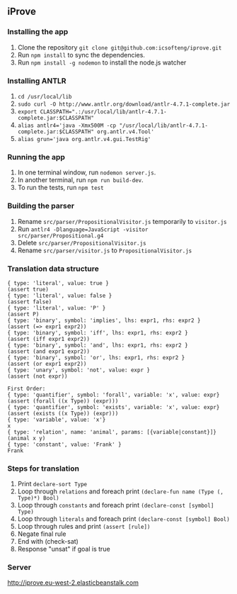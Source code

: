 ## iProve
### Installing the app
1. Clone the repository `git clone git@github.com:icsofteng/iprove.git`
2. Run `npm install` to sync the dependencies.
3. Run `npm install -g nodemon` to install the node.js watcher

### Installing ANTLR
1. `cd /usr/local/lib`
2. `sudo curl -O http://www.antlr.org/download/antlr-4.7.1-complete.jar`
3. `export CLASSPATH=".:/usr/local/lib/antlr-4.7.1-complete.jar:$CLASSPATH"`
4. `alias antlr4='java -Xmx500M -cp "/usr/local/lib/antlr-4.7.1-complete.jar:$CLASSPATH" org.antlr.v4.Tool'`
5. `alias grun='java org.antlr.v4.gui.TestRig'`

### Running the app
1. In one terminal window, run `nodemon server.js`.
2. In another terminal, run `npm run build-dev`.
3. To run the tests, run `npm test`

### Building the parser
1. Rename `src/parser/PropositionalVisitor.js` temporarily to `visitor.js`
2. Run `antlr4 -Dlanguage=JavaScript -visitor src/parser/Propositional.g4`
3. Delete `src/parser/PropositionalVisitor.js`
4. Rename `src/parser/visitor.js` to `PropositionalVisitor.js`

### Translation data structure
```
{ type: 'literal', value: true }                                                    (assert true)
{ type: 'literal', value: false }                                                   (assert false)
{ type: 'literal', value: 'P' }                                                     (assert P)
{ type: 'binary', symbol: 'implies', lhs: expr1, rhs: expr2 }                       (assert (=> expr1 expr2))
{ type: 'binary', symbol: 'iff', lhs: expr1, rhs: expr2 }                           (assert (iff expr1 expr2))
{ type: 'binary', symbol: 'and', lhs: expr1, rhs: expr2 }                           (assert (and expr1 expr2))
{ type: 'binary', symbol: 'or', lhs: expr1, rhs: expr2 }                            (assert (or expr1 expr2))
{ type: 'unary', symbol: 'not', value: expr }                                       (assert (not expr))

First Order:
{ type: 'quantifier', symbol: 'forall', variable: 'x', value: expr}                 (assert (forall ((x Type)) (expr)))
{ type: 'quantifier', symbol: 'exists', variable: 'x', value: expr}                 (assert (exists ((x Type)) (expr)))
{ type: 'variable', value: 'x'}                                                     x
{ type: 'relation', name: 'animal', params: [{variable|constant}]}                  (animal x y)
{ type: 'constant', value: 'Frank' }                                                Frank
```

### Steps for translation
1. Print `declare-sort Type`
2. Loop through `relations` and foreach print `(declare-fun name (Type (, Type)*) Bool)`
3. Loop through `constants` and foreach print `(declare-const [symbol] Type)`
3. Loop through `literals` and foreach print `(declare-const [symbol] Bool)`
4. Loop through rules and print `(assert [rule])`
5. Negate final rule
6. End with (check-sat)
7. Response "unsat" if goal is true

### Server
http://iprove.eu-west-2.elasticbeanstalk.com
